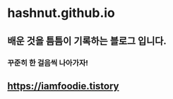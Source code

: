 # hashnut.github.io

## 배운 것을 틈틈이 기록하는 블로그 입니다.

### 꾸준히 한 걸음씩 나아가자!

## https://iamfoodie.tistory 

